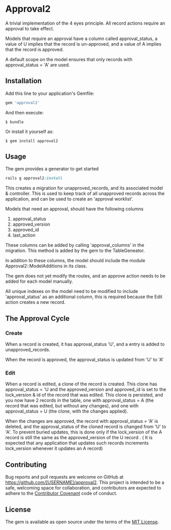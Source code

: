 # Approval2

A trivial implementation of the 4 eyes principle. All record actions require an approval to take effect.

Models that require an approval have a column called approval_status, a value of U implies that the record is un-approved, and a value of A implies that the record is approved.

A default scope on the model ensures that only records with approval_status = 'A' are used.

 
## Installation

Add this line to your application's Gemfile:

```ruby
gem 'approval2'
```

And then execute:

    $ bundle

Or install it yourself as:

    $ gem install approval2

## Usage

The gem provides a generator to get started

```ruby
rails g approval2:install
```
This creates a migration for unapproved_records, and its associated model & controller. This is used to keep track of all unapproved records across the application, and can be used to create an 'approval worklist'.

Models that need an approval, should have the following columns 

1. approval_status
2. approved_version
3. approved_id
4. last_action

These columns can be added by calling 'approval_columns' in the migration. This method is added by the gem to the TableGeneator.

In addition to these columns, the model should include the module Approval2::ModelAdditions in its class.

The gem does not yet modify the routes, and an approve action needs to be added for each model manually. 

All unique indexes on the model need to be modified to include 'approval_status' as an additional column, this is required because the Edit action creates a new record. 

## The Approval Cycle

### Create
When a record is created, it has approval_status 'U', and a entry is added to unapproved_records. 

When the record is approved, the approval_status is updated from 'U' to 'A' 

### Edit
When a record is edited, a clone of the record is created. This clone has approval_status = 'U and the approved_version and approved_id is set to the lock_version & id of the record that was edited. This clone is persisted, and you now have 2 records in the table, one with approval_status = A (the record that was edited, but without any changes), and one with approval_status = U (the clone, with the changes applied). 

When the changes are approved, the record with approval_status = 'A' is deleted, and the approval_status of the cloned record is changed from 'U' to 'A'. To prevent buried updates, this is done only if the lock_version of the A record is still the same as the approved_version of the U record . ( It is expected that any application that updates such records increments lock_version whenever it updates an A record)





## Contributing

Bug reports and pull requests are welcome on GitHub at https://github.com/[USERNAME]/approval2. This project is intended to be a safe, welcoming space for collaboration, and contributors are expected to adhere to the [Contributor Covenant](http://contributor-covenant.org) code of conduct.


## License

The gem is available as open source under the terms of the [MIT License](http://opensource.org/licenses/MIT).

